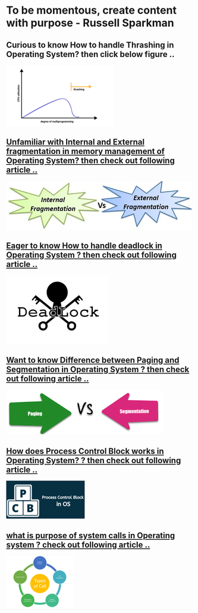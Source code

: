 # To be momentous, create content with purpose - Russell Sparkman

## Curious to know How to handle Thrashing in Operating System? then click below figure ..
<a target="_blank" href="https://steemit.com/thrashinginos/@kritijha/techniques-to-handle-thrashing-in-an-operating-system"><img src="https://github.com/akashpawar6474/images/blob/main/thrashing%20in%20operating%20system.png" alt="How to handle thrashing in Operating System??"> 
  
## Unfamiliar with Internal and External fragmentation in memory management of Operating System? then check out following article ..
<a target="_blank" href="https://morioh.com/p/bdd0756ca148"><img src="https://github.com/akashpawar6474/images/blob/main/Internal-Vs-External-Fragmentation.jpg" alt="Difference between Internal and External fragmentation"> 
 
## Eager to know How to handle deadlock in Operating System ? then check out following article ..
<a target="_blank" href="https://www.codementor.io/@vishalmishra946/deadlock-handling-techniques-1qoo8fs4zl?published=1"><img src="https://github.com/akashpawar6474/images/blob/main/Deadlock.jpg" alt="Deadlock handling techniques"> 
  
## Want to know Difference between Paging and Segmentation in Operating System ? then check out following article ..
<a target="_blank" href="https://hashnode.com/post/paging-vs-segmentation-in-operating-system-ckzrd33u90xnyr4s14hzq7v40"><img src="https://github.com/akashpawar6474/images/blob/main/Paging%20vs%20Segmentation.png" alt="Deadlock handling techniques"> 
  
## How does Process Control Block works in Operating System? ? then check out following article ..
<a target="_blank" href="https://devdojo.com/resh/how-does-pcb-work"><img src="https://github.com/akashpawar6474/images/blob/main/PCB.png" alt="Deadlock handling techniques"> 
  
## what is purpose of system calls in Operating system ? check out following article ..
<a target="_blank" href="https://www.kaggle.com/getting-started/310266"><img src="https://github.com/akashpawar6474/images/blob/main/system%20calls%20in%20os.png" alt="Different Types of System Calls in OS">
